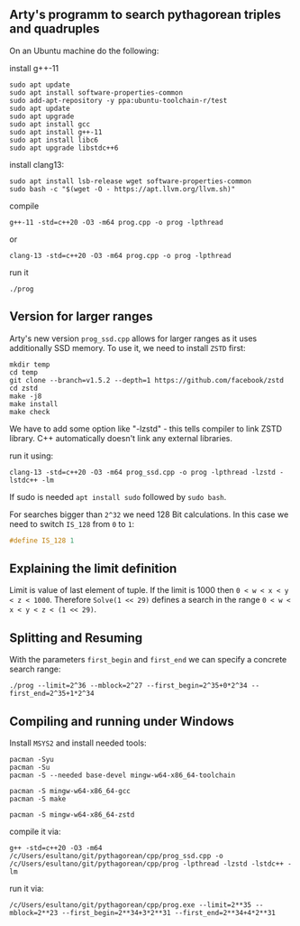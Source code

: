 ## Arty's programm to search pythagorean triples and quadruples

On an Ubuntu machine do the following:

install g++-11

```console
sudo apt update
sudo apt install software-properties-common
sudo add-apt-repository -y ppa:ubuntu-toolchain-r/test
sudo apt update
sudo apt upgrade
sudo apt install gcc
sudo apt install g++-11
sudo apt install libc6
sudo apt upgrade libstdc++6
```

install clang13:

```console
sudo apt install lsb-release wget software-properties-common
sudo bash -c "$(wget -O - https://apt.llvm.org/llvm.sh)"
```

compile

```console
g++-11 -std=c++20 -O3 -m64 prog.cpp -o prog -lpthread
```

or

```console
clang-13 -std=c++20 -O3 -m64 prog.cpp -o prog -lpthread
```

run it

```console
./prog
```

## Version for larger ranges

Arty's new version `prog_ssd.cpp` allows for larger ranges as it uses additionally SSD memory.
To use it, we need to install `ZSTD` first:

```console
mkdir temp
cd temp
git clone --branch=v1.5.2 --depth=1 https://github.com/facebook/zstd
cd zstd
make -j8
make install
make check
```

We have to add some option like "-lzstd" - this tells compiler to link ZSTD library. C++ automatically doesn't link any external libraries.

run it using:

```console
clang-13 -std=c++20 -O3 -m64 prog_ssd.cpp -o prog -lpthread -lzstd -lstdc++ -lm
```

If sudo is needed `apt install sudo` followed by `sudo bash`.

For searches bigger than `2^32` we need 128 Bit calculations. In this case we need to switch `IS_128` from `0` to `1`:

```cpp
#define IS_128 1
```

## Explaining the limit definition
Limit is value of last element of tuple. If the limit is 1000 then `0 < w < x < y < z < 1000`.
Therefore `Solve(1 << 29)` defines a search in the range `0 < w < x < y < z < (1 << 29)`.

## Splitting and Resuming
With the parameters `first_begin` and `first_end` we can specify a concrete search range:

```console
./prog --limit=2^36 --mblock=2^27 --first_begin=2^35+0*2^34 --first_end=2^35+1*2^34
```

## Compiling and running under Windows

Install `MSYS2` and install needed tools:

```console
pacman -Syu
pacman -Su
pacman -S --needed base-devel mingw-w64-x86_64-toolchain

pacman -S mingw-w64-x86_64-gcc
pacman -S make

pacman -S mingw-w64-x86_64-zstd
```

compile it via:
```console
g++ -std=c++20 -O3 -m64 /c/Users/esultano/git/pythagorean/cpp/prog_ssd.cpp -o /c/Users/esultano/git/pythagorean/cpp/prog -lpthread -lzstd -lstdc++ -lm
```

run it via:
```console
/c/Users/esultano/git/pythagorean/cpp/prog.exe --limit=2**35 --mblock=2**23 --first_begin=2**34+3*2**31 --first_end=2**34+4*2**31
```
